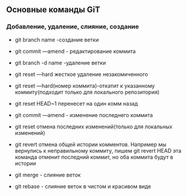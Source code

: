 ## Основные команды GiT
### Добавление, удаление, слияние, создание
   * git branch name -создание ветки
   * git commit —amend - редактирование коммита
   * git branch -d name -удаление ветки
   * git reset —hard жесткое удаление незакомиченного 

   * git reset —hard(номер коммита)-откатит к указанному коммиту(подходит только для локального репозитория)

   * git reset HEAD~1 перенесет на один комм назад

   * git commit —amend - изменение последнего коммита

   * git reset отмена последних изменений(только для локальных изменений)

   * git revert отмена общей истории комментов. Например мы вернулись к неправильному коммиту, пишем git revert HEAD эта команда отменит последний коммит, но оба коммита будут в истории

   * git merge - слияние веток

   * git rebase - слияние веток в чистом и красивом виде